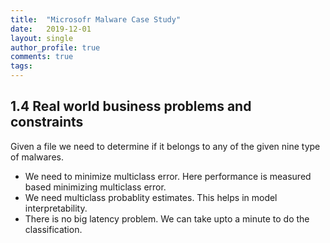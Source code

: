 ```yaml
---
title:  "Microsofr Malware Case Study"
date:   2019-12-01
layout: single
author_profile: true
comments: true
tags: 
---
```

## 1.4 Real world business problems and constraints
Given a file we need to determine if it belongs to any of the given nine type of malwares.
- We need to minimize multiclass error. Here performance is measured based minimizing multiclass error.
- We need multiclass probablity estimates. This helps in model interpretability.
- There is no big latency problem. We can take upto a minute to do the classification.


